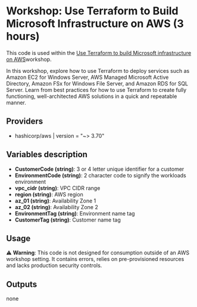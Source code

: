 # Workshop: Use Terraform to Build Microsoft Infrastructure on AWS (3 hours)
This code is used within the [Use Terraform to build Microsoft infrastructure on AWS](https://studio.us-east-1.prod.workshops.aws/workshops/e5122482-ded0-4259-94f0-c373f23c5257)workshop.

In this workshop, explore how to use Terraform to deploy services such as Amazon EC2 for Windows Server, AWS Managed Microsoft Active Directory, Amazon FSx for Windows File Server, and Amazon RDS for SQL Server. Learn from best practices for how to use Terraform to create fully functioning, well-architected AWS solutions in a quick and repeatable manner.

## Providers

- hashicorp/aws | version = "~> 3.70"

## Variables description
- **CustomerCode (string)**: 3 or 4 letter unique identifier for a customer
- **EnvironmentCode (string)**: 2 character code to signify the workloads environment
- **vpc_cidr (string)**: VPC CIDR range
- **region (string)**: AWS region
- **az_01 (string)**: Availability Zone 1
- **az_02 (string)**: Availability Zone 2
- **EnvironmentTag (string)**: Environment name tag
- **CustomerTag (string)**: Customer name tag


## Usage

:warning: **Warning**: This code is not designed for consumption outside of an AWS workshop setting. It contains errors, relies on pre-provisioned resources and lacks production security controls.

## Outputs

none
